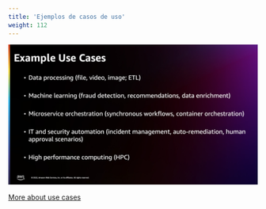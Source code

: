 ```yaml
---
title: 'Ejemplos de casos de uso'
weight: 112
---
```


![Example Use Cases](/static/img/intro/example-use-cases.png)

[More about use cases](https://docs.aws.amazon.com/step-functions/latest/dg/use-cases.html)

